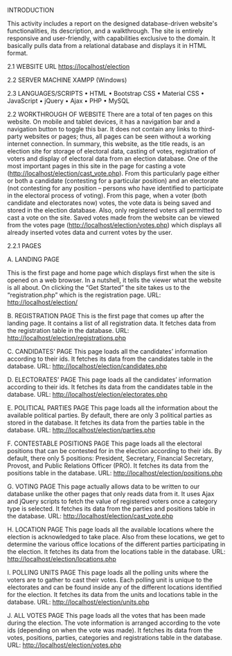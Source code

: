 INTRODUCTION

This activity includes a report on the designed database-driven website's functionalities, its description, and a walkthrough.
The site is entirely responsive and user-friendly, with capabilities exclusive to the domain. It basically pulls data from a relational database and displays it in HTML format.

2.1 WEBSITE URL
<https://localhost/election>

2.2 SERVER MACHINE
XAMPP (Windows)

2.3 LANGUAGES/SCRIPTS
• HTML
• Bootstrap CSS
• Material CSS
• JavaScript
• jQuery
• Ajax
• PHP
• MySQL

2.2 WORKTHROUGH OF WEBSITE
There are a total of ten pages on this website. On mobile and tablet devices, it has a navigation bar and a navigation button to toggle this bar. It does not contain any links to third-party websites or pages; thus, all pages can be seen without a working internet connection.
In summary, this website, as the title reads, is an election site for storage of electoral data, casting of votes, registration of voters and display of electoral data from an election database.
One of the most important pages in this site in the page for casting a vote (<http://localhost/election/cast_vote.php>). From this particularly page either or both a candidate (contesting for a particular position) and an electorate (not contesting for any position – persons who have identified to participate in the electoral process of voting). From this page, when a voter (both candidate and electorates now) votes, the vote data is being saved and stored in the election database. Also, only registered voters all permitted to cast a vote on the site.
Saved votes made from the website can be viewed from the votes page (<http://localhost/election/votes.php>) which displays all already inserted votes data and current votes by the user.

2.2.1 PAGES

A. LANDING PAGE

This is the first page and home page which displays first when the site is opened on a web browser. In a nutshell, it tells the viewer what the website is all about. On clicking the “Get Started” the site takes us to the “registration.php” which is the registration page.
URL: <http://localhost/election/>

B. REGISTRATION PAGE
This is the first page that comes up after the landing page. It contains a list of all registration data. It fetches data from the registration table in the database.
URL: <http://localhost/election/registrations.php>

C. CANDIDATES’ PAGE
This page loads all the candidates’ information according to their ids. It fetches its data from the candidates table in the database.
URL: <http://localhost/election/candidates.php>

D. ELECTORATES’ PAGE
This page loads all the candidates’ information according to their ids. It fetches its data from the candidates table in the database.
URL: <http://localhost/election/electorates.php>

E. POLITICAL PARTIES PAGE
This page loads all the information about the available political parties. By default, there are only 3 political parties as stored in the database. It fetches its data from the parties table in the database.
URL: <http://localhost/election/parties.php>

F. CONTESTABLE POSITIONS PAGE
This page loads all the electoral positions that can be contested for in the election according to their ids. By default, there only 5 positions: President, Secretary, Financial Secretary, Provost, and Public Relations Officer (PRO). It fetches its data from the positions table in the database.
URL: <http://localhost/election/positions.php>

G. VOTING PAGE
This page actually allows data to be written to our database unlike the other pages that only reads data from it. It uses Ajax and jQuery scripts to fetch the value of registered voters once a category type is selected. It fetches its data from the parties and positions table in the database.
URL: <http://localhost/election/cast_vote.php>

H. LOCATION PAGE
This page loads all the available locations where the election is acknowledged to take place. Also from these locations, we get to determine the various office locations of the different parties participating in the election. It fetches its data from the locations table in the database.
URL: <http://localhost/election/locations.php>

I. POLLING UNITS PAGE
This page loads all the polling units where the voters are to gather to cast their votes. Each polling unit is unique to the electorates and can be found inside any of the different locations identified for the election. It fetches its data from the units and locations table in the database.
URL: <http://localhost/election/units.php>

J. ALL VOTES PAGE
This page loads all the votes that has been made during the election. The vote information is arranged according to the vote ids (depending on when the vote was made). It fetches its data from the votes, positions, parties, categories and registrations table in the database.
URL: <http://localhost/election/votes.php>
